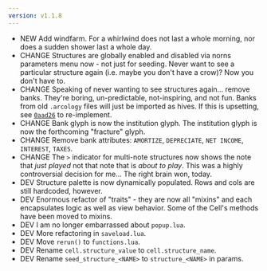 ```yaml
---
version: v1.1.8
---
```

- <span class="badge badge-pill badge-success">NEW</span> Add windfarm. For a whirlwind does not last a whole morning, nor does a sudden shower last a whole day.
- <span class="badge badge-pill badge-danger">CHANGE</span> Structures are globally enabled and disabled via norns parameters menu now - not just for seeding. Never want to see a particular structure again (i.e. maybe you don't have a crow)? Now you don't have to. 
- <span class="badge badge-pill badge-danger">CHANGE</span> Speaking of never wanting to see structures again... remove banks. They're boring, un-predictable, not-inspiring, and not fun. Banks from old `.arcology` files will just be imported as hives. If this is upsetting, see [`0aad26`](https://github.com/tyleretters/arcologies/commit/0aad26b48908a65c9971858786984260bd647f81) to re-implement.
- <span class="badge badge-pill badge-danger">CHANGE</span> Bank glyph is now the institution glyph. The institution glyph is now the forthcoming "fracture" glyph. 
- <span class="badge badge-pill badge-danger">CHANGE</span> Remove bank attributes: `AMORTIZE`, `DEPRECIATE`, `NET INCOME`, `INTEREST`, `TAXES`.
- <span class="badge badge-pill badge-danger">CHANGE</span> The `>` indicator for multi-note structures now shows the note that _just played_ not that note that is _about to play_. This was a highly controversial decision for me... The right brain won, today.
- <span class="badge badge-pill badge-secondary">DEV</span> Structure palette is now dynamically populated. Rows and cols are still hardcoded, however.
- <span class="badge badge-pill badge-secondary">DEV</span> Enormous refactor of "traits" - they are now all "mixins" and each encapsulates logic as well as view behavior. Some of the Cell's methods have been moved to mixins.
- <span class="badge badge-pill badge-secondary">DEV</span> I am no longer embarrassed about `popup.lua`.
- <span class="badge badge-pill badge-secondary">DEV</span> More refactoring in `saveload.lua`.
- <span class="badge badge-pill badge-secondary">DEV</span> Move `rerun()` to `functions.lua`.
- <span class="badge badge-pill badge-secondary">DEV</span> Rename `cell.structure_value` to `cell.structure_name`.
- <span class="badge badge-pill badge-secondary">DEV</span> Rename `seed_structure_<NAME>` to `structure_<NAME>` in params.

